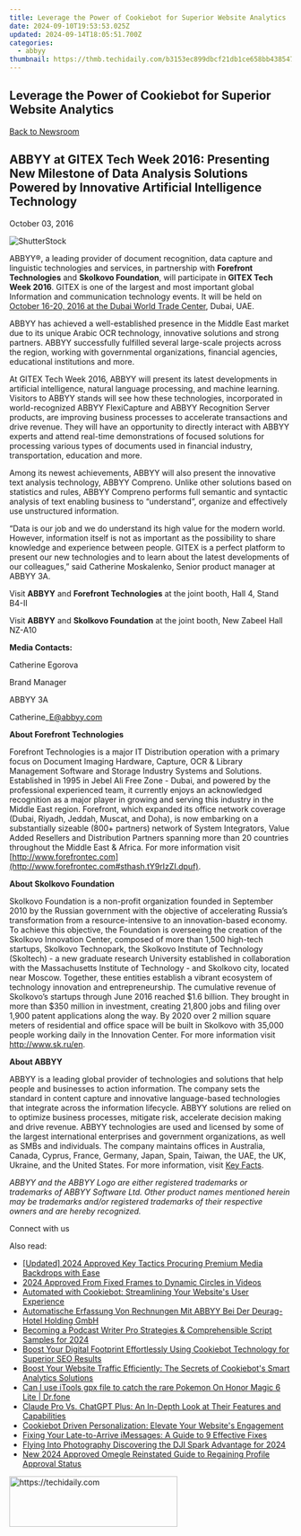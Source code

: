 ```yaml
---
title: Leverage the Power of Cookiebot for Superior Website Analytics
date: 2024-09-10T19:53:53.025Z
updated: 2024-09-14T18:05:51.700Z
categories:
  - abbyy
thumbnail: https://thmb.techidaily.com/b3153ec899dbcf21db1ce658bb4385472e45719d12072245775003aa8fbb377c.jpg
---
```


## Leverage the Power of Cookiebot for Superior Website Analytics

[Back to Newsroom](https://tools.techidaily.com/abbyy/products/)

## ABBYY at GITEX Tech Week 2016: Presenting New Milestone of Data Analysis Solutions Powered by Innovative Artificial Intelligence Technology

October 03, 2016

![ShutterStock](https://content.abbyy.com/-/media/project/abbyy/abbyy/branchtemplates/shutterstock_1272462163_1296-x-729.jpg?h=729&iar=0&w=1296)

ABBYY®, a leading provider of document recognition, data capture and linguistic technologies and services, in partnership with **Forefront Technologies** and **Skolkovo Foundation**, will participate in **GITEX Tech Week 2016**. GITEX is one of the largest and most important global Information and communication technology events. It will be held on [October 16-20, 2016 at the Dubai World Trade Center](http://www.gitex.com/), Dubai, UAE.

ABBYY has achieved a well-established presence in the Middle East market due to its unique Arabic OCR technology, innovative solutions and strong partners. ABBYY successfully fulfilled several large-scale projects across the region, working with governmental organizations, financial agencies, educational institutions and more.

At GITEX Tech Week 2016, ABBYY will present its latest developments in artificial intelligence, natural language processing, and machine learning. Visitors to ABBYY stands will see how these technologies, incorporated in world-recognized ABBYY FlexiCapture and ABBYY Recognition Server products, are improving business processes to accelerate transactions and drive revenue. They will have an opportunity to directly interact with ABBYY experts and attend real-time demonstrations of focused solutions for processing various types of documents used in financial industry, transportation, education and more.

Among its newest achievements, ABBYY will also present the innovative text analysis technology, ABBYY Compreno. Unlike other solutions based on statistics and rules, ABBYY Compreno performs full semantic and syntactic analysis of text enabling business to “understand”, organize and effectively use unstructured information.

“Data is our job and we do understand its high value for the modern world. However, information itself is not as important as the possibility to share knowledge and experience between people. GITEX is a perfect platform to present our new technologies and to learn about the latest developments of our colleagues,” said Catherine Moskalenko, Senior product manager at ABBYY 3A.

Visit **ABBYY** and **Forefront Technologies** at the joint booth, Hall 4, Stand B4-II

Visit **ABBYY** and **Skolkovo Foundation** at the joint booth, New Zabeel Hall NZ-A10

**Media Contacts:**

Catherine Egorova

Brand Manager

ABBYY 3A

Catherine\_E@abbyy.com

**About Forefront Technologies**

Forefront Technologies is a major IT Distribution operation with a primary focus on Document Imaging Hardware, Capture, OCR & Library Management Software and Storage Industry Systems and Solutions. Established in 1995 in Jebel Ali Free Zone - Dubai, and powered by the professional experienced team, it currently enjoys an acknowledged recognition as a major player in growing and serving this industry in the Middle East region. Forefront, which expanded its office network coverage (Dubai, Riyadh, Jeddah, Muscat, and Doha), is now embarking on a substantially sizeable (800+ partners) network of System Integrators, Value Added Resellers and Distribution Partners spanning more than 20 countries throughout the Middle East & Africa. For more information visit [http://www.forefrontec.com](http://www.forefrontec.com#sthash.tY9rIzZI.dpuf).

**About Skolkovo Foundation**

Skolkovo Foundation is a non-profit organization founded in September 2010 by the Russian government with the objective of accelerating Russia’s transformation from a resource-intensive to an innovation-based economy. To achieve this objective, the Foundation is overseeing the creation of the Skolkovo Innovation Center, composed of more than 1,500 high-tech startups, Skolkovo Technopark, the Skolkovo Institute of Technology (Skoltech) - a new graduate research University established in collaboration with the Massachusetts Institute of Technology - and Skolkovo city, located near Moscow. Together, these entities establish a vibrant ecosystem of technology innovation and entrepreneurship. The cumulative revenue of Skolkovo’s startups through June 2016 reached $1.6 billion. They brought in more than $350 million in investment, creating 21,800 jobs and filing over 1,900 patent applications along the way. By 2020 over 2 million square meters of residential and office space will be built in Skolkovo with 35,000 people working daily in the Innovation Center. For more information visit <http://www.sk.ru/en>.

**About ABBYY**

ABBYY is a leading global provider of technologies and solutions that help people and businesses to action information. The company sets the standard in content capture and innovative language-based technologies that integrate across the information lifecycle. ABBYY solutions are relied on to optimize business processes, mitigate risk, accelerate decision making and drive revenue. ABBYY technologies are used and licensed by some of the largest international enterprises and government organizations, as well as SMBs and individuals. The company maintains offices in Australia, Canada, Cyprus, France, Germany, Japan, Spain, Taiwan, the UAE, the UK, Ukraine, and the United States. For more information, visit [Key Facts](https://tools.techidaily.com/abbyy/products/).

_ABBYY and the ABBYY Logo are either registered trademarks or trademarks of ABBYY Software Ltd. Other product names mentioned herein may be trademarks and/or registered trademarks of their respective owners and are hereby recognized._

Connect with us

<ins class="adsbygoogle"
     style="display:block"
     data-ad-format="autorelaxed"
     data-ad-client="ca-pub-7571918770474297"
     data-ad-slot="1223367746"></ins>

<ins class="adsbygoogle"
     style="display:block"
     data-ad-client="ca-pub-7571918770474297"
     data-ad-slot="8358498916"
     data-ad-format="auto"
     data-full-width-responsive="true"></ins>

<span class="atpl-alsoreadstyle">Also read:</span>
<div><ul>
<li><a href="https://fox-cloud.techidaily.com/updated-2024-approved-key-tactics-procuring-premium-media-backdrops-with-ease/"><u>[Updated] 2024 Approved Key Tactics Procuring Premium Media Backdrops with Ease</u></a></li>
<li><a href="https://some-techniques.techidaily.com/2024-approved-from-fixed-frames-to-dynamic-circles-in-videos/"><u>2024 Approved From Fixed Frames to Dynamic Circles in Videos</u></a></li>
<li><a href="https://discover-advanced.techidaily.com/automated-with-cookiebot-streamlining-your-websites-user-experience/"><u>Automated with Cookiebot: Streamlining Your Website's User Experience</u></a></li>
<li><a href="https://discover-advanced.techidaily.com/automatische-erfassung-von-rechnungen-mit-abbyy-bei-der-deurag-hotel-holding-gmbh/"><u>Automatische Erfassung Von Rechnungen Mit ABBYY Bei Der Deurag-Hotel Holding GmbH</u></a></li>
<li><a href="https://extra-hints.techidaily.com/becoming-a-podcast-writer-pro-strategies-and-comprehensible-script-samples-for-2024/"><u>Becoming a Podcast Writer Pro Strategies & Comprehensible Script Samples for 2024</u></a></li>
<li><a href="https://discover-advanced.techidaily.com/boost-your-digital-footprint-effortlessly-using-cookiebot-technology-for-superior-seo-results/"><u>Boost Your Digital Footprint Effortlessly Using Cookiebot Technology for Superior SEO Results</u></a></li>
<li><a href="https://discover-advanced.techidaily.com/boost-your-website-traffic-efficiently-the-secrets-of-cookiebots-smart-analytics-solutions/"><u>Boost Your Website Traffic Efficiently: The Secrets of Cookiebot's Smart Analytics Solutions</u></a></li>
<li><a href="https://pokemon-go-android.techidaily.com/can-i-use-itools-gpx-file-to-catch-the-rare-pokemon-on-honor-magic-6-lite-drfone-by-drfone-virtual-android/"><u>Can I use iTools gpx file to catch the rare Pokemon On Honor Magic 6 Lite | Dr.fone</u></a></li>
<li><a href="https://tech-revival.techidaily.com/claude-pro-vs-chatgpt-plus-an-in-depth-look-at-their-features-and-capabilities/"><u>Claude Pro Vs. ChatGPT Plus: An In-Depth Look at Their Features and Capabilities</u></a></li>
<li><a href="https://discover-advanced.techidaily.com/cookiebot-driven-personalization-elevate-your-websites-engagement/"><u>Cookiebot Driven Personalization: Elevate Your Website's Engagement</u></a></li>
<li><a href="https://fox-that.techidaily.com/1721479817615-fixing-your-late-to-arrive-imessages-a-guide-to-9-effective-fixes/"><u>Fixing Your Late-to-Arrive iMessages: A Guide to 9 Effective Fixes</u></a></li>
<li><a href="https://some-techniques.techidaily.com/flying-into-photography-discovering-the-dji-spark-advantage-for-2024/"><u>Flying Into Photography Discovering the DJI Spark Advantage for 2024</u></a></li>
<li><a href="https://audio-shaping.techidaily.com/new-2024-approved-omegle-reinstated-guide-to-regaining-profile-approval-status/"><u>New 2024 Approved Omegle Reinstated Guide to Regaining Profile Approval Status</u></a></li>
</ul></div>

<!-- affiliate ads begin -->
<a href="https://wigfever.sjv.io/c/5597632/2005183/22899" target="_top" id="2005183">
  <img src="//a.impactradius-go.com/display-ad/22899-2005183" border="0" alt="https://techidaily.com" width="300" height="90"/>
</a>
<img height="0" width="0" src="https://wigfever.sjv.io/i/5597632/2005183/22899" style="position:absolute;visibility:hidden;" border="0" />
<!-- affiliate ads end -->

